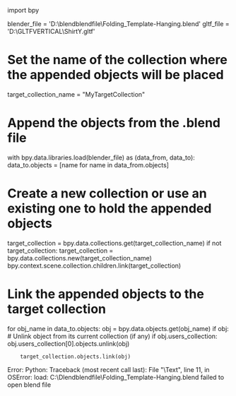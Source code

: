 import bpy

blender_file = 'D:\blendblendfile\Folding_Template-Hanging.blend'
gltf_file = 'D:\GLTFVERTICAL\ShirtY.gltf'


# Set the name of the collection where the appended objects will be placed
target_collection_name = "MyTargetCollection"

# Append the objects from the .blend file
with bpy.data.libraries.load(blender_file) as (data_from, data_to):
    data_to.objects = [name for name in data_from.objects]

# Create a new collection or use an existing one to hold the appended objects
target_collection = bpy.data.collections.get(target_collection_name)
if not target_collection:
    target_collection = bpy.data.collections.new(target_collection_name)
    bpy.context.scene.collection.children.link(target_collection)

# Link the appended objects to the target collection
for obj_name in data_to.objects:
    obj = bpy.data.objects.get(obj_name)
    if obj:
        # Unlink object from its current collection (if any)
        if obj.users_collection:
            obj.users_collection[0].objects.unlink(obj)

        target_collection.objects.link(obj)


Error: Python: Traceback (most recent call last):
  File "\Text", line 11, in <module>
OSError: load: C:\Dlendblendfile\Folding_Template-Hanging.blend failed to open blend file
